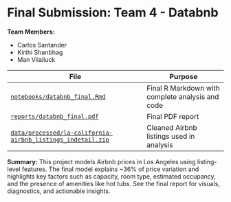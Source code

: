 # Final Submission: Team 4 - Databnb
**Team Members:**
- Carlos Santander
- Kirthi Shanbhag
- Man Vilailuck

| File | Purpose |
|------|---------|
| [`notebooks/databnb_final.Rmd`](notebooks/databnb_final.Rmd) | Final R Markdown with complete analysis and code |
| [`reports/databnb_final.pdf`](reports/databnb_final.pdf) | Final PDF report |
| [`data/processed/la-california-airbnb_listings_indetail.zip`](data/processed/la-california-airbnb_listings_indetail.zip) | Cleaned Airbnb listings used in analysis |

**Summary:**
This project models Airbnb prices in Los Angeles using listing-level features. The final model explains ~36% of price variation and highlights key factors such as capacity, room type, estimated occupancy, and the presence of amenities like hot tubs. See the final report for visuals, diagnostics, and actionable insights.
